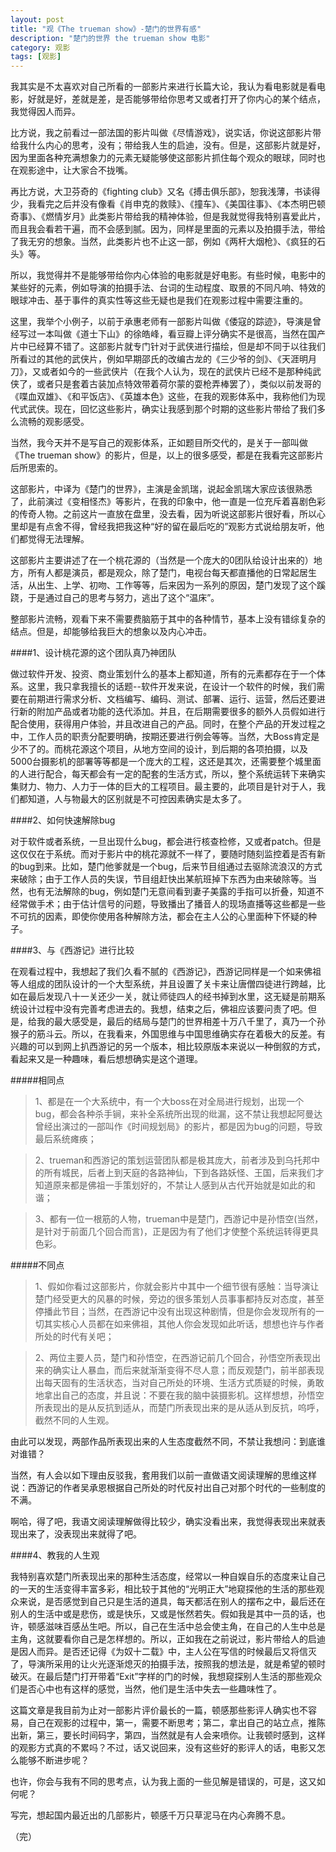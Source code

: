 ```yaml
---
layout: post
title: "观《The trueman show》-楚门的世界有感"
description: "楚门的世界 the trueman show 电影"
category: 观影
tags: [观影]
---
```


我其实是不太喜欢对自己所看的一部影片来进行长篇大论，我认为看电影就是看电影，好就是好，差就是差，是否能够带给你思考又或者打开了你内心的某个结点，我觉得因人而异。

比方说，我之前看过一部法国的影片叫做《尽情游戏》，说实话，你说这部影片带给我什么内心的思考，没有；带给我人生的启迪，没有。但是，这部影片就是好，因为里面各种充满想象力的元素无疑能够使这部影片抓住每个观众的眼球，同时也在观影途中，让大家合不拢嘴。

再比方说，大卫芬奇的《fighting club》又名《搏击俱乐部》，恕我浅薄，书读得少，我看完之后并没有像看《肖申克的救赎》、《撞车》、《美国往事》、《本杰明巴顿奇事》、《燃情岁月》此类影片带给我的精神体验，但是我就觉得我特别喜爱此片，而且我会看若干遍，而不会感到腻。因为，同样是里面的元素以及拍摄手法，带给了我无穷的想象。当然，此类影片也不止这一部，例如《两杆大烟枪》、《疯狂的石头》等。

所以，我觉得并不是能够带给你内心体验的电影就是好电影。有些时候，电影中的某些好的元素，例如导演的拍摄手法、台词的生动程度、取景的不同凡响、特效的眼球冲击、基于事件的真实性等这些无疑也是我们在观影过程中需要注重的。

这里，我举个小例子，以前于承惠老师有一部影片叫做《倭寇的踪迹》，导演是曾经写过一本叫做《道士下山》的徐皓峰，看豆瓣上评分确实不是很高，当然在国产片中已经算不错了。这部影片就专门针对于武侠进行描绘，但是却不同于以往我们所看过的其他的武侠片，例如早期邵氏的改编古龙的《三少爷的剑》、《天涯明月刀》，又或者如今的一些武侠片（在我个人认为，现在的武侠片已经不是那种纯武侠了，或者只是套着古装加点特效带着荷尔蒙的耍枪弄棒罢了），类似以前发哥的《喋血双雄》、《和平饭店》、《英雄本色》这些，在我的观影体系中，我称他们为现代式武侠。现在，回忆这些影片，确实让我感到那个时期的这些影片带给了我们多么流畅的观影感受。

当然，我今天并不是写自己的观影体系，正如题目所交代的，是关于一部叫做《The trueman show》的影片，但是，以上的很多感受，都是在我看完这部影片后所思索的。

这部影片，中译为《楚门的世界》，主演是金凯瑞，说起金凯瑞大家应该很熟悉了，此前演过《变相怪杰》等影片，在我的印象中，他一直是一位充斥着喜剧色彩的传奇人物。之前这片一直放在盘里，没去看，因为听说这部影片很好看，所以心里却是有点舍不得，曾经我把我这种“好的留在最后吃的”观影方式说给朋友听，他们都觉得无法理解。

这部影片主要讲述了在一个桃花源的（当然是一个庞大的0团队给设计出来的）地方，所有人都是演员，都是观众，除了楚门，电视台每天都直播他的日常起居生活，从出生、上学、初吻、工作等等，后来因为一系列的原因，楚门发现了这个蹊跷，于是通过自己的思考与努力，逃出了这个“温床”。

整部影片流畅，观看下来不需要费脑筋于其中的各种情节，基本上没有错综复杂的结点。但是，却能够给我巨大的想象以及内心冲击。

####1、设计桃花源的这个团队真乃神团队

做过软件开发、投资、商业策划什么的基本上都知道，所有的元素都存在于一个体系。这里，我只拿我擅长的话题--软件开发来说，在设计一个软件的时候，我们需要在前期进行需求分析、文档编写、编码、测试、部署、运行、运营，然后还要进行新的附加产品或者功能的迭代添加。并且，在后期需要很多的额外人员假如进行配合使用，获得用户体验，并且改进自己的产品。同时，在整个产品的开发过程之中，工作人员的职责分配要明确，按期还要进行例会等等。当然，大Boss肯定是少不了的。而桃花源这个项目，从地方空间的设计，到后期的各项拍摄，以及5000台摄影机的部署等等都是一个庞大的工程，这还是其次，还需要整个城里面的人进行配合，每天都会有一定的配套的生活方式，所以，整个系统运转下来确实集财力、物力、人力于一体的巨大的工程项目。最主要的，此项目是针对于人，我们都知道，人与物最大的区别就是不可控因素确实是太多了。

####2、如何快速解除bug

对于软件或者系统，一旦出现什么bug，都会进行核查检修，又或者patch。但是这仅仅在于系统。而对于影片中的桃花源就不一样了，要随时随刻监控着是否有新的bug到来。比如，楚门他爹就是一个bug，后来节目组通过去驱除流浪汉的方式来破除；由于工作人员的失误，节目组赶快出某航班掉下东西为由来破除等。当然，也有无法解除的bug，例如楚门无意间看到妻子美露的手指可以折叠，知道不经常做手术；由于估计信号的问题，导致播出了播音人的现场直播等这些都是一些不可抗的因素，即使你使用各种解除方法，都会在主人公的心里面种下怀疑的种子。

####3、与《西游记》进行比较

在观看过程中，我想起了我们久看不腻的《西游记》，西游记同样是一个如来佛祖等人组成的团队设计的一个大型系统，并且设置了关卡来让唐僧四徒进行跨越，比如在最后发现八十一关还少一关，就让师徒四人的经书掉到水里，这无疑是前期系统设计过程中没有完善考虑进去的。我想，结束之后，佛祖应该要问责了吧。但是，给我的最大感受是，最后的结局与楚门的世界相差十万八千里了，真乃一个孙猴子的筋斗云。所以，在我看来，外国思维与中国思维确实存在着极大的反差。有兴趣的可以到网上扒西游记的另一个版本，相比较原版本来说以一种倒叙的方式，看起来又是一种趣味，看后想想确实是这个道理。

#####相同点

>1、都是在一个大系统中，有一个大boss在对全局进行规划，出现一个bug，都会各种杀手锏，来补全系统所出现的纰漏，这不禁让我想起阿曼达曾经出演过的一部叫作《时间规划局》的影片，都是因为bug的问题，导致最后系统瘫痪；

>2、trueman和西游记的策划运营团队都是极其庞大，前者涉及到乌托邦中的所有城民，后者上到天庭的各路神仙，下到各路妖怪、王国，后来我们才知道原来都是佛祖一手策划好的，不禁让人感到从古代开始就是如此的和谐；

>3、都有一位一根筋的人物，trueman中是楚门，西游记中是孙悟空(当然，是针对于前面几个回合而言)，正是因为有了他们才使整个系统运转得更具色彩。

#####不同点

>1、假如你看过这部影片，你就会影片中其中一个细节很有感触：当导演让楚门经受更大的风暴的时候，旁边的很多策划人员事事都持反对态度，甚至停播此节目；当然，在西游记中没有出现这种剧情，但是你会发现所有的一切其实核心人员都在如来佛祖，其他人你会发现如此听话，想想也许与作者所处的时代有关吧；

>2、两位主要人员，楚门和孙悟空，在西游记前几个回合，孙悟空所表现出来的确实让人暴血，而后来就渐渐变得不尽人意；而反观楚门，前半部表现出每天固有的生活状态，当对自己所处的环境、生活方式质疑的时候，勇敢地拿出自己的态度，并且说：不要在我的脑中装摄影机。这样想想，孙悟空所表现出的是从反抗到适从，而楚门所表现出来的是从适从到反抗，呜呼，截然不同的人生观。

由此可以发现，两部作品所表现出来的人生态度截然不同，不禁让我想问：到底谁对谁错？

当然，有人会以如下理由反驳我，套用我们以前一直做语文阅读理解的思维这样说：西游记的作者吴承恩根据自己所处的时代反衬出自己对那个时代的一些制度的不满。

啊哈，得了吧，我语文阅读理解做得比较少，确实没看出来，我觉得表现出来就表现出来了，没表现出来就得了吧。

####4、教我的人生观

我特别喜欢楚门所表现出来的那种生活态度，经常以一种自娱自乐的态度来让自己的一天的生活变得丰富多彩，相比较于其他的“光明正大”地窥探他的生活的那些观众来说，是否感觉到自己只是生活的道具，每天都活在别人的摆布之中，最后还在别人的生活中或是悲伤，或是快乐，又或是怅然若失。假如我是其中一员的话，也许，顿感滋味百感丛生吧。所以，自己在生活中总会使主角，在自己的人生中总是主角，这就要看你自己是怎样想的。所以，正如我在之前说过，影片带给人的启迪是因人而异。是否还记得《为奴十二载》中，主人公在写信的时候最后又将信灭了，导演所采用的让火光逐渐熄灭的拍摄手法，按照我的想法是，就是希望的顿时破灭。在最后楚门打开带着“Exit”字样的门的时候，我想窥探别人生活的那些观众们是否心中也有这样的感觉，当然，他们是生活中失去一些趣味性了。

这篇文章是我目前为止对一部影片评价最长的一篇，顿感那些影评人确实也不容易，自己在观影的过程中，第一，需要不断思考；第二，拿出自己的站立点，推陈出新，第三，要长时间码字，第四，当然就是有人会来喷你。让我顿时感到，这样的观影方式真的不累吗？不过，话又说回来，没有这些好的影评人的话，电影又怎么能够不断进步呢？

也许，你会与我有不同的思考点，认为我上面的一些见解是错误的，可是，这又如何呢？

写完，想起国内最近出的几部影片，顿感千万只草泥马在内心奔腾不息。

（完）













                 
